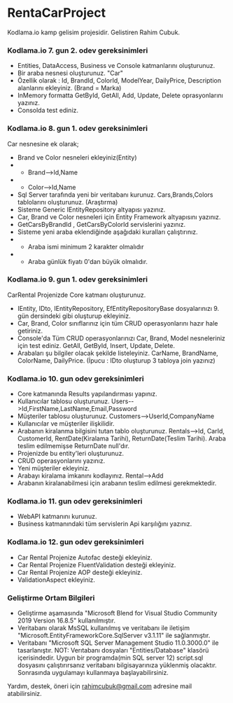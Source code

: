 # RentaCarProject
Kodlama.io kamp gelisim projesidir. Gelistiren Rahim Cubuk.

### Kodlama.io 7. gun 2. odev gereksinimleri
* Entities, DataAccess, Business ve Console katmanlarını oluşturunuz.
* Bir araba nesnesi oluşturunuz. "Car"
* Özellik olarak : Id, BrandId, ColorId, ModelYear, DailyPrice, Description alanlarını ekleyiniz. (Brand = Marka)
* InMemory formatta GetById, GetAll, Add, Update, Delete oprasyonlarını yazınız.
* Consolda test ediniz.

### Kodlama.io 8. gun 1. odev gereksinimleri
Car nesnesine ek olarak;
* Brand ve Color nesneleri ekleyiniz(Entity)
* * Brand-->Id,Name
* * Color-->Id,Name
* Sql Server tarafında yeni bir veritabanı kurunuz. Cars,Brands,Colors tablolarını oluşturunuz. (Araştırma)
* Sisteme Generic IEntityRepository altyapısı yazınız.
* Car, Brand ve Color nesneleri için Entity Framework altyapısını yazınız.
* GetCarsByBrandId , GetCarsByColorId servislerini yazınız.
* Sisteme yeni araba eklendiğinde aşağıdaki kuralları çalıştırınız.
* * Araba ismi minimum 2 karakter olmalıdır
* * Araba günlük fiyatı 0'dan büyük olmalıdır.

### Kodlama.io 9. gun 1. odev gereksinimleri
CarRental Projenizde Core katmanı oluşturunuz.
* IEntity, IDto, IEntityRepository, EfEntityRepositoryBase dosyalarınızı 9. gün dersindeki gibi oluşturup ekleyiniz.
* Car, Brand, Color sınıflarınız için tüm CRUD operasyonlarını hazır hale getiriniz.
* Console'da Tüm CRUD operasyonlarınızı Car, Brand, Model nesneleriniz için test ediniz. GetAll, GetById, Insert, Update, Delete.
* Arabaları şu bilgiler olacak şekilde listeleyiniz. CarName, BrandName, ColorName, DailyPrice. (İpucu : IDto oluşturup 3 tabloya join yazınız)

### Kodlama.io 10. gun odev gereksinimleri
* Core katmanında Results yapılandırması yapınız.
* Kullanıcılar tablosu oluşturunuz. Users-->Id,FirstName,LastName,Email,Password
* Müşteriler tablosu oluşturunuz. Customers-->UserId,CompanyName
* Kullanıcılar ve müşteriler ilişkilidir.
* Arabanın kiralanma bilgisini tutan tablo oluşturunuz. Rentals-->Id, CarId, CustomerId, RentDate(Kiralama Tarihi), ReturnDate(Teslim Tarihi). Araba teslim edilmemişse ReturnDate null'dır.
* Projenizde bu entity'leri oluşturunuz.
* CRUD operasyonlarını yazınız.
* Yeni müşteriler ekleyiniz.
* Arabayı kiralama imkanını kodlayınız. Rental-->Add
* Arabanın kiralanabilmesi için arabanın teslim edilmesi gerekmektedir.

### Kodlama.io 11. gun odev gereksinimleri
* WebAPI katmanını kurunuz.
* Business katmanındaki tüm servislerin Api karşılığını yazınız.

### Kodlama.io 12. gun odev gereksinimleri
* Car Rental Projenize Autofac desteği ekleyiniz.
* Car Rental Projenize FluentValidation desteği ekleyiniz.
* Car Rental Projenize AOP desteği ekleyiniz.
* ValidationAspect ekleyiniz.

### Geliştirme Ortam Bilgileri
* Geliştirme aşamasında "Microsoft Blend for Visual Studio Community 2019 Version 16.8.5" kullanılmıştır.
* Veritabanı olarak MsSQL kullanılmış ve veritabanı ile iletişim "Microsoft.EntityFrameworkCore.SqlServer v3.1.11" ile sağlanmıştır.
* Veritabanı "Microsoft SQL Server Management Studio 11.0.3000.0" ile tasarlanıştır.
NOT: Verıtabanı dosyaları "Entities/Database" klasörü içerisindedir. Uygun bir programda(min SQL server 12) script.sql dosyasını çalıştırırsanız veritabanı bilgisayarınıza yüklenmiş olacaktır. Sonrasında uygulamayı kullanmaya başlayabilirsiniz.

Yardım, destek, öneri için rahimcubuk@gmail.com adresine mail atabilirsiniz.
